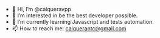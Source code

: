 - 👋 Hi, I’m @caiqueravpp
- 👀 I’m interested in be the best developer possible.
- 🌱 I’m currently learning Javascript and tests automation.
- 📫 How to reach me: caiquerantc@gmail.com

<!---
caiqueravpp/caiqueravpp is a ✨ special ✨ repository because its `README.md` (this file) appears on your GitHub profile.
You can click the Preview link to take a look at your changes.
--->
